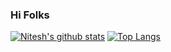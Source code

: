 ### Hi Folks
[![Nitesh's github stats](https://github-readme-stats.vercel.app/api?username=nitesh18400&show_icons=true&border_radius=20&include_all_commits=true&count_private=true&card_width=450&hide=issues,prs,contribs)](https://github.com/nitesh18400?tab=repositories)
[![Top Langs](https://github-readme-stats.vercel.app/api/top-langs/?username=nitesh18400&hide=C,jupyter%20notebook&card_width=445&show_icons=true&border_radius=20&langs_count=5&layout=compact)](https://github.com/nitesh18400?tab=repositories)

<!-- ![](https://komarev.com/ghpvc/?username=nitesh18400&label=Profile+Hits) -->



<!-- Here are some ideas to get you started:

- 🔭 I’m currently working on ...
- 🌱 I’m currently learning ...
- 👯 I’m looking to collaborate on ...
- 🤔 I’m looking for help with ...
- 💬 Ask me about ...
- 📫 How to reach me: ...
- 😄 Pronouns: ...
- ⚡ Fun fact: ...
-->

